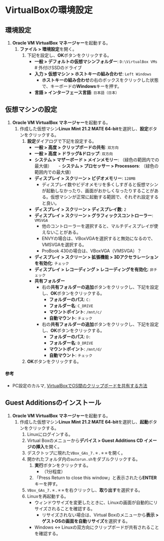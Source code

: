 # VirtualBoxの環境設定

## 環境設定
1. **Oracle VM VirtualBox マネージャー**を起動する。
   1. **ファイル > 環境設定**を開く。
      1. 下記を設定し、**OK**ボタンをクリックする。
         - **一般 > デフォルトの仮想マシンフォルダー**: `D:\VirtualBox VMs` # 外付けSSDのドライブ
         - **入力 > 仮想マシン > ホストキーの組み合わせ**: `Left Windows`
           - **ホストキーの組み合わせ**の右のボックスをクリックした状態で、キーボードの**Windows**キーを押す。
         - **言語 > インターフェース言語**: `日本語（日本）`

## 仮想マシンの設定
1. **Oracle VM VirtualBox マネージャー**を起動する。
   1. 作成した仮想マシン**Linux Mint 21.2 MATE 64-bit**を選択し、**設定**ボタンをクリックする。
      1. **設定**ダイアログで下記を設定する。
         - **一般 > 高度 > クリップボードの共有**: `双方向`
         - **一般 > 高度 > ドラッグ&ドロップ**: `双方向`
         - **システム > マザーボード > メインメモリー**: （緑色の範囲内での最大値）
   　    - **システム > プロセッサー > Processors**: （緑色の範囲内での最大値）
         - **ディスプレイ > スクリーン > ビデオメモリー**: `128MB`
           - ディスプレイ数やビデオメモリを多くしすぎると仮想マシンが起動しなかったり、画面がおかしくなったりすることがある。仮想マシンが正常に起動する範囲で、それぞれ設定すると良い。
         - **ディスプレイ > スクリーン > ディスプレイ数**: `2`
         - **ディスプレイ > スクリーン > グラフィックスコントローラー**: `VMSVGA`
           - 他のコントローラーを選択すると、マルチディスプレイが使えないことがある。
           - ENVYの場合は、VBoxVGAを選択すると無効になるので、VMSVGAを選択する。
           - ProBook 430の場合は、VBoxVGA（VMSVGA）？
         - **ディスプレイ > スクリーン > 拡張機能 > 3Dアクセラレーションを有効化**: `チェック`
         - **ディスプレイ > レコーディング > レコーディングを有効化**: `非チェック`
         - **共有フォルダー**
           - 右の**共有フォルダーの追加**ボタンをクリックし、下記を設定し、**OK**ボタンをクリックする。
             - **フォルダーのパス**: `C:`
             - **フォルダー名**: `C_DRIVE`
             - **マウントポイント**: `/mnt/c/`
             - **自動マウント**: `チェック`
           - 右の**共有フォルダーの追加**ボタンをクリックし、下記を設定し、**OK**ボタンをクリックする。
             - **フォルダーのパス**: `D:`
             - **フォルダー名**: `D_DRIVE`
             - **マウントポイント**: `/mnt/d/`
             - **自動マウント**: `チェック`
      2. **OK**ボタンをクリックする。

#### 参考
- PC設定のカルマ, [VirtualBoxでOS間のクリップボードを共有する方法](https://pc-karuma.net/virtualbox-clipboard-share/)

## Guest Additionsのインストール
1. **Oracle VM VirtualBox マネージャー**を起動する。
   1. 作成した仮想マシン**Linux Mint 21.2 MATE 64-bit**を選択し、**起動**ボタンをクリックする。
      1. Linuxにログインする。
      2. Virtual Boxのメニューから**デバイス > Guest Additions CD イメージの挿入**を開く。
      3. デスクトップに現れた`VBox_GAs_7.＊.＊＊`を開く。
      4. 開かれたフォルダ内の`autorun.sh`をダブルクリックする。
         1. **実行**ボタンをクリックする。
            - （1分程度）
         2. 「Press Return to close this window」と表示されたら**ENTER**キーを押す。
      5. `VBox_GAs_7.＊.＊＊`を右クリックし、**取り出す**を選択する。
      6. Linuxを再起動する。
         - ウィンドウサイズを変更したときに、Linuxの画面が自動的にリサイズされることを確認する。
           - リサイズされない場合は、Virtual Boxのメニューから**表示 > ゲストOSの画面を自動リサイズ**を選択する。
         - Windows <-> Linuxの双方向にクリップボードが共有されることを確認する。
